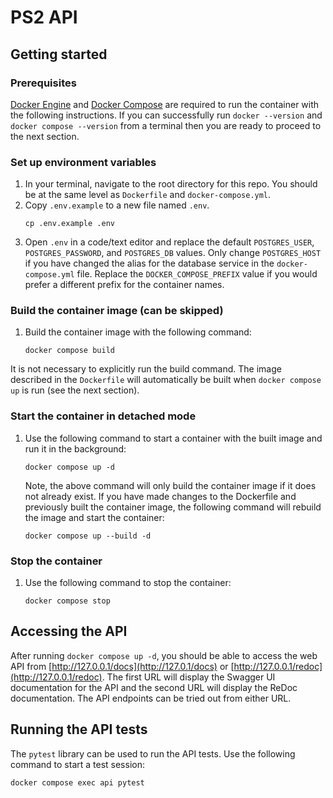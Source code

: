 # PS2 API

## Getting started
### Prerequisites
[Docker Engine](https://docs.docker.com/engine/install/) and [Docker Compose](https://docs.docker.com/compose/install/) are required to run the container with the following instructions. If you can successfully run `docker --version` and `docker compose --version` from a terminal then you are ready to proceed to the next section.
### Set up environment variables
1. In your terminal, navigate to the root directory for this repo. You should be at the same level as `Dockerfile` and `docker-compose.yml`.
2. Copy `.env.example` to a new file named `.env`.
    ```
    cp .env.example .env
    ```
3. Open `.env` in a code/text editor and replace the default `POSTGRES_USER`, `POSTGRES_PASSWORD`, and `POSTGRES_DB` values.
    Only change `POSTGRES_HOST` if you have changed the alias for the database service in the `docker-compose.yml` file. Replace the `DOCKER_COMPOSE_PREFIX` value if you would prefer a different prefix for the container names.
### Build the container image (can be skipped)
1. Build the container image with the following command:
    ```
    docker compose build
    ```
It is not necessary to explicitly run the build command. The image described in the `Dockerfile` will automatically be built when `docker compose up` is run (see the next section).
### Start the container in detached mode
1. Use the following command to start a container with the built image and run it in the background:
    ```
    docker compose up -d
    ```
    Note, the above command will only build the container image if it does not already exist. If you have made changes to the Dockerfile and previously built the container image, the following command will rebuild the image and start the container:
    ```
    docker compose up --build -d
    ```
### Stop the container
1. Use the following command to stop the container:
    ```
    docker compose stop
    ```
## Accessing the API
After running `docker compose up -d`, you should be able to access the web API from [http://127.0.0.1/docs](http://127.0.1/docs) or [http://127.0.0.1/redoc](http://127.0.0.1/redoc). The first URL will display the Swagger UI documentation for the API and the second URL will display the ReDoc documentation. The API endpoints can be tried out from either URL.
## Running the API tests
The `pytest` library can be used to run the API tests. Use the following command to start a test session:
```
docker compose exec api pytest
```